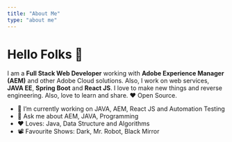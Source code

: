 ```yaml
---
title: "About Me"
type: "about me"
---
```


<h1 class="text-center">Hello Folks 👋</h1>

I am a **Full Stack Web Developer** working with **Adobe Experience Manager (AEM)** and other Adobe Cloud solutions. Also, I work on web services, **JAVA EE**, **Spring Boot** and **React JS**. I love to make new things and reverse engineering. Also, love to learn and share. ❤️ Open Source.

- 🔭 I’m currently working on JAVA, AEM, React JS and Automation Testing
- 💬 Ask me about AEM, JAVA, Programming
- ❤️ Loves: Java, Data Structure and Algorithms
- 📽️ Favourite Shows: Dark, Mr. Robot, Black Mirror
